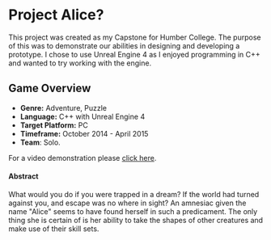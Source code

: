 # Project Alice?
This project was created as my Capstone for Humber College. The purpose of this was to demonstrate our abilities in designing 
and developing a prototype. I chose to use Unreal Engine 4 as I enjoyed programming in C++ and wanted to try working with the engine.

## Game Overview
- **Genre:** Adventure, Puzzle
- **Language:** C++ with Unreal Engine 4
- **Target Platform:** PC
- **Timeframe:** October 2014 - April 2015
- **Team**: Solo.

For a video demonstration please [click here](https://youtu.be/iaHj4uDEVQI).

#### Abstract
What would you do if you were trapped in a dream? If the world had turned against you, and escape was no where in sight? 
An amnesiac given the name "Alice" seems to have found herself in such a predicament. The only thing she is certain of is her 
ability to take the shapes of other creatures and make use of their skill sets.
